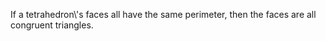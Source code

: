 If a tetrahedron\\'s faces all have the same perimeter, then the faces
are all congruent triangles.
